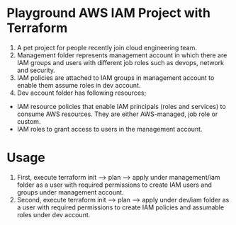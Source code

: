 # Playground AWS IAM Project with Terraform
1. A pet project for people recently join cloud engineering team.
2. Management folder represents management account in which there are IAM groups and users with different job roles such as
devops, network and security.
3. IAM policies are attached to IAM groups in management account to enable them assume roles in dev account.
4. Dev account folder has following resources;
  * IAM resource policies that enable IAM principals (roles and services) to consume AWS resources. They are either AWS-managed, job role or custom.
  * IAM roles to grant access to users in the management account.

# Usage
1. First, execute terraform init --> plan --> apply under management/iam folder as a user with required permissions to create IAM users and groups under management account.
2. Second, execute terraform init --> plan --> apply under dev/iam folder as a user with required permissions to create IAM policies and assumable roles under dev account.